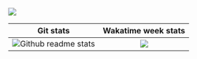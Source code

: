 ![](https://github.com/WillianRod/WillianRod/raw/master/assets/window.svg)


Git stats                  |  Wakatime week stats
:-------------------------:|:-------------------------:
![Github readme stats](https://git-stats.willianrod.com/api?username=willianrod&count_private=true&hide_title=true&show_icons=true&include_all_commits=true&icon_color=0366d6&bg_color=ffffff&hide_border=true)  |  ![](https://git-stats.willianrod.com/api/wakatime?username=willianrod&hide_title=true&bg_color=ffffff&hide_border=true)




